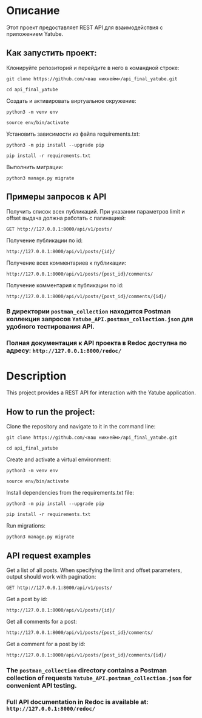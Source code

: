 # Описание

Этот проект предоставляет REST API для взаимодействия с приложением Yatube.


## Как запустить проект:

Клонируйте репозиторий и перейдите в него в командной строке:

```
git clone https://github.com/<ваш никнейм>/api_final_yatube.git
```

```
cd api_final_yatube
```

Cоздать и активировать виртуальное окружение:

```
python3 -m venv env
```

```
source env/bin/activate
```

Установить зависимости из файла requirements.txt:

```
python3 -m pip install --upgrade pip
```

```
pip install -r requirements.txt
```

Выполнить миграции:

```
python3 manage.py migrate
```


## Примеры запросов к API

Получить список всех публикаций. При указании параметров limit и offset выдача должна работать с пагинацией:
```
GET http://127.0.0.1:8000/api/v1/posts/
```

Получение публикации по id:
```
http://127.0.0.1:8000/api/v1/posts/{id}/
```

Получение всех комментариев к публикации:
```
http://127.0.0.1:8000/api/v1/posts/{post_id}/comments/
```

Получение комментария к публикации по id:
```
http://127.0.0.1:8000/api/v1/posts/{post_id}/comments/{id}/
```

### В директории `postman_collection` находится Postman коллекция запросов `Yatube_API.postman_collection.json` для удобного тестирования API.
### Полная документация к API проекта в Redoc доступна по адресу: `http://127.0.0.1:8000/redoc/`



# Description

This project provides a REST API for interaction with the Yatube application.


## How to run the project:

Clone the repository and navigate to it in the command line:

```
git clone https://github.com/<ваш никнейм>/api_final_yatube.git
```

```
cd api_final_yatube
```

Create and activate a virtual environment:

```
python3 -m venv env
```

```
source env/bin/activate
```

Install dependencies from the requirements.txt file:

```
python3 -m pip install --upgrade pip
```

```
pip install -r requirements.txt
```

Run migrations:

```
python3 manage.py migrate
```


## API request examples

Get a list of all posts. When specifying the limit and offset parameters, output should work with pagination:
```
GET http://127.0.0.1:8000/api/v1/posts/
```

Get a post by id:
```
http://127.0.0.1:8000/api/v1/posts/{id}/
```

Get all comments for a post:
```
http://127.0.0.1:8000/api/v1/posts/{post_id}/comments/
```

Get a comment for a post by id:
```
http://127.0.0.1:8000/api/v1/posts/{post_id}/comments/{id}/
```

### The `postman_collection` directory contains a Postman collection of requests `Yatube_API.postman_collection.json` for convenient API testing.
### Full API documentation in Redoc is available at: `http://127.0.0.1:8000/redoc/`



